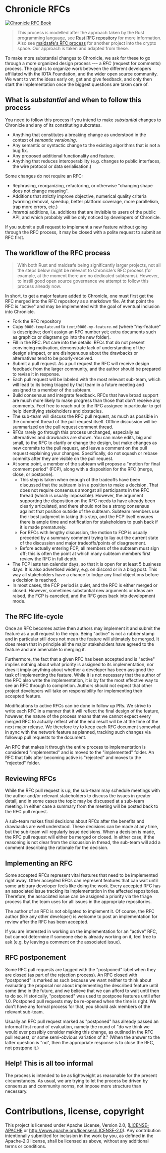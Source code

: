 # Chronicle RFCs

[![Chronicle RFC Book](https://github.com/iotaledger/chronicle-rfcs/workflows/Chronicle%20RFC%20Book/badge.svg)](https://iotaledger.github.io/chronicle-rfcs/)

> This process is modelled after the approach taken by the Rust programming language, see [Rust RFC repository] for more
information. Also see [maidsafe's RFC process] for another project into the crypto space. Our approach is taken and
adapted from these.

To make more substantial changes to Chronicle, we ask for these to go through a more organized design process --- a *RFC*
(request for comments) process. The goal is to organize work between the different developers affiliated with the IOTA
Foundation, and the wider open source community. We want to vet the ideas early on, get and give feedback, and only then
start the implementation once the biggest questions are taken care of.

## What is *substantial* and when to follow this process

You need to follow this process if you intend to make *substantial* changes to Chronicle and any of its constituting
subcrates.

+ Anything that constitutes a breaking change as understood in the context of *semantic versioning*.
+ Any semantic or syntactic change to the existing algorithms that is not a bug fix.
+ Any proposed additional functionality and feature.
+ Anything that reduces interoperability (e.g. changes to public interfaces, the wire protocol or data serialisation.)

Some changes do not require an RFC:

+ Rephrasing, reorganizing, refactoring, or otherwise "changing shape does not change meaning".
+ Additions that strictly improve objective, numerical quality criteria (warning removal, speedup, better platform
  coverage, more parallelism, trap more errors, etc.)
+ *Internal* additions, i.e. additions that are invisible to users of the public API, and which probably will be only
noticed by developers of Chronicle.

If you submit a pull request to implement a new feature without going through the RFC process, it may be closed with a
polite request to submit an RFC first.

## The workflow of the RFC process

> With both Rust and maidsafe being significantly larger projects, not all the steps below might be relevant to Chronicle's
RFC process (for example, at the moment there are no dedicated subteams). However, to instill good open source
governance we attempt to follow this process already now.

In short, to get a major feature added to Chronicle, one must first get the RFC merged into the RFC repository as a markdown
file. At that point the RFC is "active" and may be implemented with the goal of eventual inclusion into Chronicle.

+ Fork the RFC repository
+ Copy `0000-template.md` to `text/0000-my-feature.md` (where "my-feature" is descriptive; don't assign
  an RFC number yet; extra documents such as graphics or diagrams go into the new folder).
+ Fill in the RFC. Put care into the details: RFCs that do not present convincing motivation, demonstrate lack of
  understanding of the design's impact, or are disingenuous about the drawbacks or alternatives tend to be
  poorly-received.
+ Submit a pull request. As a pull request the RFC will receive design feedback from the larger community, and the
  author should be prepared to revise it in response.
+ Each pull request will be labeled with the most relevant sub-team, which will lead to its being triaged by that team
  in a future meeting and assigned to a member of the subteam.
+ Build consensus and integrate feedback. RFCs that have broad support are much more likely to make progress than those
  that don't receive any comments. Feel free to reach out to the RFC assignee in particular to get help identifying
  stakeholders and obstacles.
+ The sub-team will discuss the RFC pull request, as much as possible in the comment thread of the pull request itself.
  Offline discussion will be summarized on the pull request comment thread.
+ RFCs rarely go through this process unchanged, especially as alternatives and drawbacks are shown. You can make edits,
  big and small, to the RFC to clarify or change the design, but make changes as new commits to the pull request, and
  leave a comment on the pull request explaining your changes. Specifically, do not squash or rebase commits after they
  are visible on the pull request.
+ At some point, a member of the subteam will propose a "motion for final comment period" (FCP), along with a
  disposition for the RFC (merge, close, or postpone).
    + This step is taken when enough of the tradeoffs have been discussed that the subteam is in a position to make a
      decision. That does not require consensus amongst all participants in the RFC thread (which is usually
      impossible). However, the argument supporting the disposition on the RFC needs to have already been clearly
      articulated, and there should not be a strong consensus against that position outside of the subteam.
      Subteam members use their best judgment in taking this step, and the FCP itself ensures there is ample time and
      notification for stakeholders to push back if it is made prematurely.
    + For RFCs with lengthy discussion, the motion to FCP is usually preceded by a summary comment trying to lay out the
      current state of the discussion and major tradeoffs/points of disagreement.
    + Before actually entering FCP, all members of the subteam must sign off; this is often the point at which many
      subteam members first review the RFC in full depth.
+ The FCP lasts ten calendar days, so that it is open for at least 5 business days. It is also advertised widely, e.g.
  on discord or in a blog post. This way all stakeholders have a chance to lodge any final objections before a decision
  is reached.
+ In most cases, the FCP period is quiet, and the RFC is either merged or closed. However, sometimes substantial new
  arguments or ideas are raised, the FCP is canceled, and the RFC goes back into development mode.

## The RFC life-cycle

Once an RFC becomes active then authors may implement it and submit the feature as a pull request to the repo. Being
"active" is not a rubber stamp and in particular still does not mean the feature will ultimately be merged. It does mean
that in principle all the major stakeholders have agreed to the feature and are amenable to merging it.

Furthermore, the fact that a given RFC has been accepted and is "active" implies nothing about what priority is assigned
to its implementation, nor does it imply anything about whether a developer has been assigned the task of implementing
the feature. While it is not necessary that the author of the RFC also write the implementation, it is by far the most
effective way to see an RFC through to completion. Authors should not expect that other project developers will take on
responsibility for implementing their accepted feature.

Modifications to active RFCs can be done in follow up PRs. We strive to write each RFC in a manner that it will reflect
the final design of the feature, however, the nature of the process means that we cannot expect every merged RFC to
actually reflect what the end result will be at the time of the next major release. We therefore try to keep each RFC
document somewhat in sync with the network feature as planned, tracking such changes via followup pull requests to the
document.

An RFC that makes it through the entire process to implementation is considered "implemented" and is moved to the
"implemented" folder. An RFC that fails after becoming active is "rejected" and moves to the "rejected" folder.

## Reviewing RFCs

While the RFC pull request is up, the sub-team may schedule meetings with the author and/or relevant stakeholders to
discuss the issues in greater detail, and in some cases the topic may be discussed at a sub-team meeting. In either case
a summary from the meeting will be posted back to the RFC pull request.

A sub-team makes final decisions about RFCs after the benefits and drawbacks are well understood. These decisions can be
made at any time, but the sub-team will regularly issue decisions. When a decision is made, the RFC pull request will
either be merged or closed. In either case, if the reasoning is not clear from the discussion in thread, the sub-team
will add a comment describing the rationale for the decision.

## Implementing an RFC

Some accepted RFCs represent vital features that need to be implemented right away. Other accepted RFCs can represent
features that can wait until some arbitrary developer feels like doing the work. Every accepted RFC has an associated
issue tracking its implementation in the affected repositories. Therefore, the associated issue can be assigned a
priority via the triage process that the team uses for all issues in the appropriate repositories.

The author of an RFC is not obligated to implement it. Of course, the RFC author (like any other developer) is welcome
to post an implementation for review after the RFC has been accepted.

If you are interested in working on the implementation for an "active" RFC, but cannot determine if someone else is
already working on it, feel free to ask (e.g. by leaving a comment on the associated issue).

## RFC postponement

Some RFC pull requests are tagged with the "postponed" label when they are closed (as part of the rejection process).
An RFC closed with "postponed" is marked as such because we want neither to think about evaluating the proposal nor
about implementing the described feature until some time in the future, and we believe that we can afford to wait until
then to do so. Historically, "postponed" was used to postpone features until after 1.0. Postponed pull requests may be
re-opened when the time is right. We don't have any formal process for that, you should ask members of the relevant
sub-team.

Usually an RFC pull request marked as "postponed" has already passed an informal first round of evaluation, namely the
round of "do we think we would ever possibly consider making this change, as outlined in the RFC pull request, or some
semi-obvious variation of it." (When the answer to the latter question is "no", then the appropriate response is to
close the RFC, not postpone it.)

## Help! This is all too informal

The process is intended to be as lightweight as reasonable for the present circumstances. As usual, we are trying to let
the process be driven by consensus and community norms, not impose more structure than necessary.

# Contributions, license, copyright

This project is licensed under Apache License, Version 2.0, ([LICENSE-APACHE] or
http://www.apache.org/licenses/LICENSE-2.0). Any contribution intentionally submitted for inclusion in the work by you,
as defined in the Apache-2.0 license, shall be licensed as above, without any additional terms or conditions.

[maidsafe's RFC process]: https://github.com/maidsafe/rfcs
[LICENSE-APACHE]: https://github.com/iotaledger/chronicle-rfcs/blob/main/LICENSE
[Rust RFC repository]: https://github.com/rust-lang/rfcs
